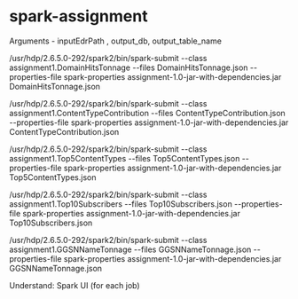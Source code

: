 # spark-assignment

Arguments - inputEdrPath , output_db, output_table_name

/usr/hdp/2.6.5.0-292/spark2/bin/spark-submit --class assignment1.DomainHitsTonnage --files DomainHitsTonnage.json --properties-file spark-properties assignment-1.0-jar-with-dependencies.jar DomainHitsTonnage.json

/usr/hdp/2.6.5.0-292/spark2/bin/spark-submit --class assignment1.ContentTypeContribution --files ContentTypeContribution.json --properties-file spark-properties assignment-1.0-jar-with-dependencies.jar ContentTypeContribution.json

/usr/hdp/2.6.5.0-292/spark2/bin/spark-submit --class assignment1.Top5ContentTypes --files Top5ContentTypes.json --properties-file spark-properties assignment-1.0-jar-with-dependencies.jar Top5ContentTypes.json

/usr/hdp/2.6.5.0-292/spark2/bin/spark-submit --class assignment1.Top10Subscribers --files Top10Subscribers.json --properties-file spark-properties assignment-1.0-jar-with-dependencies.jar Top10Subscribers.json

/usr/hdp/2.6.5.0-292/spark2/bin/spark-submit --class assignment1.GGSNNameTonnage  --files GGSNNameTonnage.json --properties-file spark-properties assignment-1.0-jar-with-dependencies.jar GGSNNameTonnage.json


Understand:
Spark UI (for each job)

